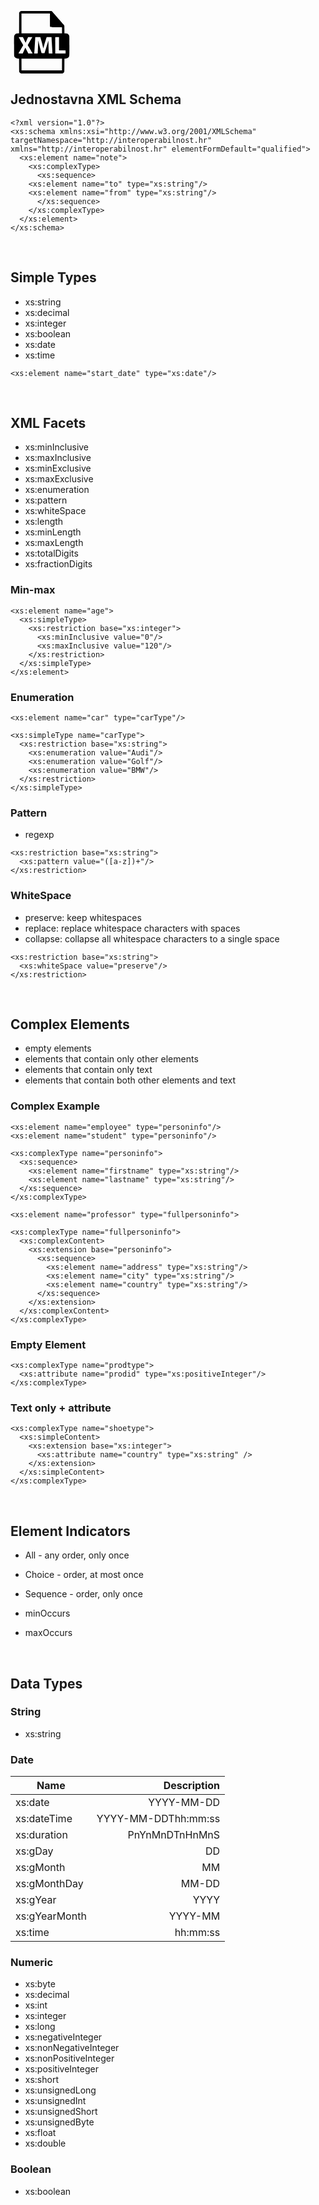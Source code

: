 <!DOCTYPE svg PUBLIC "-//W3C//DTD SVG 20010904//EN"
 "http://www.w3.org/TR/2001/REC-SVG-20010904/DTD/svg10.dtd">
<svg version="1.0" xmlns="http://www.w3.org/2000/svg"
 width="100" height="100" viewBox="0 0 626.000000 626.000000"
 preserveAspectRatio="xMidYMid meet">
<g transform="translate(0.000000,626.000000) scale(0.100000,-0.100000)"
fill="#000000" stroke="none">
<path d="M1015 6241 c-56 -25 -102 -67 -128 -115 l-22 -41 -3 -1032 -2 -1033
-93 0 c-177 0 -272 -44 -354 -165 -54 -78 -53 -62 -53 -1094 0 -1042 -1 -1010
58 -1106 65 -105 164 -153 333 -162 l108 -6 3 -656 c3 -655 3 -656 25 -697 26
-48 72 -90 128 -115 38 -18 128 -19 2115 -19 1987 0 2077 1 2115 19 56 25 102
67 128 115 22 41 22 42 25 697 l3 656 108 6 c169 9 268 57 333 162 59 96 58
64 58 1100 0 1024 0 1023 -52 1099 -84 122 -177 166 -355 166 l-93 0 0 375 c0
301 -3 382 -14 410 -8 18 -63 89 -123 157 -158 180 -442 505 -484 552 -20 23
-118 136 -219 251 -101 116 -211 242 -245 280 -34 39 -82 93 -106 121 -24 28
-58 61 -75 72 l-30 22 -1525 0 c-1453 0 -1526 -1 -1564 -19z m2935 -872 c0
-572 2 -644 16 -668 34 -58 12 -56 624 -61 l565 -5 3 -307 2 -308 -2030 0
-2030 0 0 995 0 995 1425 0 1425 0 0 -641z m-2628 -1886 c44 -93 102 -217 130
-278 27 -60 53 -113 57 -117 4 -5 31 52 61 125 29 72 74 177 100 232 26 55 58
124 71 153 l24 52 213 0 213 0 -32 -57 c-18 -32 -41 -70 -51 -85 -10 -14 -18
-29 -18 -32 0 -3 -26 -49 -59 -103 -47 -80 -162 -279 -283 -492 l-20 -35 23
-40 c12 -23 48 -84 79 -136 31 -52 68 -115 82 -140 39 -68 97 -169 193 -335
101 -173 105 -180 105 -187 0 -5 -96 -8 -212 -8 l-213 0 -144 290 c-78 160
-146 292 -150 295 -4 2 -21 -28 -37 -67 -16 -39 -75 -170 -130 -292 l-101
-221 -212 -3 c-116 -1 -211 0 -211 2 0 9 204 370 345 611 29 50 69 120 90 158
l37 67 -48 83 c-26 45 -58 100 -70 122 -12 22 -59 105 -104 185 -171 302 -230
408 -230 414 0 3 95 6 211 6 l210 0 81 -167z m1685 87 c12 -41 37 -129 56
-195 20 -66 49 -165 65 -220 31 -108 98 -380 133 -537 12 -54 25 -95 30 -92 5
3 9 13 9 22 0 9 12 60 26 112 14 52 39 145 55 205 49 184 139 478 216 708 l26
77 244 0 c188 0 243 -3 243 -12 1 -26 20 -369 30 -531 5 -92 19 -342 30 -555
11 -213 23 -424 27 -469 l6 -83 -181 0 -181 0 -5 33 c-9 51 -27 560 -33 930
-3 186 -9 334 -13 330 -4 -4 -24 -71 -45 -148 -20 -77 -45 -167 -55 -200 -29
-92 -114 -366 -155 -500 -20 -66 -44 -145 -54 -175 -11 -30 -31 -97 -46 -147
l-28 -93 -143 0 c-166 0 -149 -12 -187 130 -14 52 -51 187 -82 300 -102 371
-195 756 -195 811 0 14 -4 19 -9 14 -5 -6 -14 -125 -20 -265 -30 -734 -42
-996 -46 -1007 -3 -10 -47 -13 -175 -13 -170 0 -170 0 -170 23 0 12 5 81 10
152 6 72 19 276 30 455 11 179 24 388 30 465 5 77 14 228 20 335 6 107 13 201
15 208 4 10 59 12 252 10 l248 -3 22 -75z m1853 -585 l0 -665 313 -1 c171 -1
319 -2 327 -3 13 -1 15 -25 15 -156 l0 -155 -515 0 -515 0 -3 810 c-1 446 0
816 3 823 3 9 51 12 190 12 l185 0 0 -665z m298 -2082 l-3 -588 -2025 0 -2025
0 -3 588 -2 587 2030 0 2030 0 -2 -587z"/>
</g>
</svg>


## Jednostavna XML Schema
~~~~
<?xml version="1.0"?>
<xs:schema xmlns:xsi="http://www.w3.org/2001/XMLSchema" targetNamespace="http://interoperabilnost.hr" xmlns="http://interoperabilnost.hr" elementFormDefault="qualified">
  <xs:element name="note">
    <xs:complexType>
      <xs:sequence>
	<xs:element name="to" type="xs:string"/>
	<xs:element name="from" type="xs:string"/>
      </xs:sequence>
    </xs:complexType>
  </xs:element>
</xs:schema> 
~~~~

<br />

## Simple Types

  - xs:string
  - xs:decimal
  - xs:integer
  - xs:boolean
  - xs:date
  - xs:time

~~~~
<xs:element name="start_date" type="xs:date"/>
~~~~

<br />

## XML Facets

  - xs:minInclusive 
  - xs:maxInclusive
  - xs:minExclusive
  - xs:maxExclusive
  - xs:enumeration
  - xs:pattern
  - xs:whiteSpace
  - xs:length
  - xs:minLength
  - xs:maxLength
  - xs:totalDigits
  - xs:fractionDigits

### Min-max

~~~~
<xs:element name="age">
  <xs:simpleType>
    <xs:restriction base="xs:integer">
      <xs:minInclusive value="0"/>
      <xs:maxInclusive value="120"/>
    </xs:restriction>
  </xs:simpleType>
</xs:element> 
~~~~

### Enumeration

~~~~
<xs:element name="car" type="carType"/>

<xs:simpleType name="carType">
  <xs:restriction base="xs:string">
    <xs:enumeration value="Audi"/>
    <xs:enumeration value="Golf"/>
    <xs:enumeration value="BMW"/>
  </xs:restriction>
</xs:simpleType>
~~~~

### Pattern

- regexp

~~~~
<xs:restriction base="xs:string">
  <xs:pattern value="([a-z])+"/>
</xs:restriction>
~~~~

### WhiteSpace
- preserve: keep whitespaces
- replace: replace whitespace characters with spaces
- collapse: collapse all whitespace characters to a single space

~~~~
<xs:restriction base="xs:string">
  <xs:whiteSpace value="preserve"/>
</xs:restriction>
~~~~

<br />

## Complex Elements

- empty elements
- elements that contain only other elements
- elements that contain only text
- elements that contain both other elements and text

### Complex Example
~~~~
<xs:element name="employee" type="personinfo"/>
<xs:element name="student" type="personinfo"/>

<xs:complexType name="personinfo">
  <xs:sequence>
    <xs:element name="firstname" type="xs:string"/>
    <xs:element name="lastname" type="xs:string"/>
  </xs:sequence>
</xs:complexType>

<xs:element name="professor" type="fullpersoninfo">

<xs:complexType name="fullpersoninfo">
  <xs:complexContent>
    <xs:extension base="personinfo">
      <xs:sequence>
        <xs:element name="address" type="xs:string"/>
        <xs:element name="city" type="xs:string"/>
        <xs:element name="country" type="xs:string"/>
      </xs:sequence>
    </xs:extension>
  </xs:complexContent>
</xs:complexType> 
~~~~

### Empty Element
~~~~
<xs:complexType name="prodtype">
  <xs:attribute name="prodid" type="xs:positiveInteger"/>
</xs:complexType>
~~~~

### Text only + attribute

~~~~
<xs:complexType name="shoetype">
  <xs:simpleContent>
    <xs:extension base="xs:integer">
      <xs:attribute name="country" type="xs:string" />
    </xs:extension>
  </xs:simpleContent>
</xs:complexType>
~~~~

<br />

## Element Indicators

- All - any order, only once
- Choice - order, at most once
- Sequence - order, only once

- minOccurs
- maxOccurs

<br />

## Data Types

### String

- xs:string

### Date

| Name          | Description   |
| ------------- |-------------:|
| xs:date      | YYYY-MM-DD |
| xs:dateTime     | YYYY-MM-DDThh:mm:ss      |
| xs:duration | PnYnMnDTnHnMnS |
| xs:gDay | DD      |
| xs:gMonth | MM      |
| xs:gMonthDay | MM-DD      |
| xs:gYear | YYYY      |
| xs:gYearMonth | YYYY-MM      |
| xs:time | hh:mm:ss      |


### Numeric

- xs:byte
- xs:decimal
- xs:int
- xs:integer
- xs:long
- xs:negativeInteger
- xs:nonNegativeInteger
- xs:nonPositiveInteger
- xs:positiveInteger
- xs:short
- xs:unsignedLong
- xs:unsignedInt
- xs:unsignedShort
- xs:unsignedByte
- xs:float
- xs:double

### Boolean

- xs:boolean